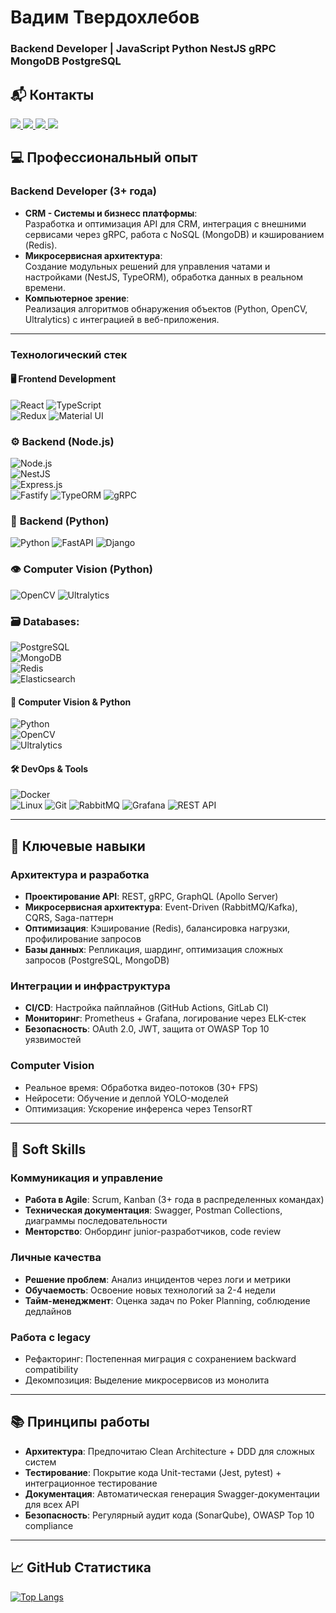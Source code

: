# Вадим Твердохлебов
### Backend Developer | JavaScript Python NestJS gRPC MongoDB PostgreSQL

## 📬 Контакты

<a href="https://t.me/vadtverdohlebov" target="_blank">
  <img src="https://img.shields.io/badge/Telegram-2CA5E0?style=for-the-badge&logo=telegram&logoColor=white&labelColor=000"/>
</a>
<a href="https://github.com/VadimTverdokhlebov" target="_blank">
  <img src="https://img.shields.io/badge/GitHub-181717?style=for-the-badge&logo=github&logoColor=white&labelColor=000"/>
</a>
<a href="https://wa.me/89181276512" target="_blank">
  <img src="https://img.shields.io/badge/WhatsApp-25D366?style=for-the-badge&logo=whatsapp&logoColor=white&labelColor=000"/>
</a>
<a href="mailto:vadtverdohlebov@mail.ru">
<img src="https://img.shields.io/badge/Email-vadtverdohlebov@mail.ru-D14836?style=for-the-badge&logo=gmail&logoColor=white&labelColor=000"/>
</a>

## 💻 Профессиональный опыт

### Backend Developer (3+ года)
 
- **CRM - Cистемы и бизнесс платформы**:  
  Разработка и оптимизация API для CRM, интеграция с внешними сервисами через gRPC, работа с NoSQL (MongoDB) и кэшированием (Redis).  
- **Микросервисная архитектура**:  
  Создание модульных решений для управления чатами и настройками (NestJS, TypeORM), обработка данных в реальном времени.  
- **Компьютерное зрение**:  
  Реализация алгоритмов обнаружения объектов (Python, OpenCV, Ultralytics) с интеграцией в веб-приложения.  

---

### Технологический стек

#### 🖥 Frontend Development
![React](https://img.shields.io/badge/React-20232A?style=for-the-badge&logo=react&logoColor=61DAFB) 
![TypeScript](https://img.shields.io/badge/TypeScript-007ACC?style=for-the-badge&logo=typescript&logoColor=white)  
![Redux](https://img.shields.io/badge/Redux-764ABC?style=for-the-badge&logo=redux&logoColor=white) 
![Material UI](https://img.shields.io/badge/Material_UI-0081CB?style=for-the-badge&logo=mui&logoColor=white)

### ⚙️ **Backend (Node.js)**
![Node.js](https://img.shields.io/badge/Node.js-339933?style=for-the-badge&logo=nodedotjs&logoColor=white)  
![NestJS](https://img.shields.io/badge/NestJS-E0234E?style=for-the-badge&logo=nestjs&logoColor=white)  
![Express.js](https://img.shields.io/badge/Express.js-000000?style=for-the-badge&logo=express&logoColor=white)  
![Fastify](https://img.shields.io/badge/Fastify-000000?style=for-the-badge&logo=fastify&logoColor=white)
![TypeORM](https://img.shields.io/badge/TypeORM-FE0909?style=for-the-badge&logo=typeorm&logoColor=white)
![gRPC](https://img.shields.io/badge/gRPC-00B4CC?style=for-the-badge&logo=grpc&logoColor=white)


### 🐍 **Backend (Python)**
![Python](https://img.shields.io/badge/Python-3776AB?style=for-the-badge&logo=python&logoColor=white)
![FastAPI](https://img.shields.io/badge/FastAPI-009688?style=for-the-badge&logo=fastapi&logoColor=white)
![Django](https://img.shields.io/badge/Django-092E20?style=for-the-badge&logo=django&logoColor=white)

### 👁️ **Computer Vision (Python)**
![OpenCV](https://img.shields.io/badge/OpenCV-27338E?style=for-the-badge&logo=opencv&logoColor=white)
![Ultralytics](https://img.shields.io/badge/Ultralytics-00A3E0?style=for-the-badge&logo=yolo&logoColor=white)

### 🗃️ Databases:  
![PostgreSQL](https://img.shields.io/badge/PostgreSQL-316192?style=for-the-badge&logo=postgresql&logoColor=white)  
![MongoDB](https://img.shields.io/badge/MongoDB-47A248?style=for-the-badge&logo=mongodb&logoColor=white)  
![Redis](https://img.shields.io/badge/Redis-DC382D?style=for-the-badge&logo=redis&logoColor=white)  
![Elasticsearch](https://img.shields.io/badge/Elasticsearch-005571?style=for-the-badge&logo=elasticsearch)  

#### 🐍 Computer Vision & Python  
![Python](https://img.shields.io/badge/Python-3776AB?style=for-the-badge&logo=python&logoColor=white)  
![OpenCV](https://img.shields.io/badge/OpenCV-27338E?style=for-the-badge&logo=opencv&logoColor=white)  
![Ultralytics](https://img.shields.io/badge/Ultralytics-00A3E0?style=for-the-badge)  

#### 🛠 DevOps & Tools  
![Docker](https://img.shields.io/badge/Docker-2496ED?style=for-the-badge&logo=docker&logoColor=white)  
![Linux](https://img.shields.io/badge/Linux-FCC624?style=for-the-badge&logo=linux&logoColor=black)
![Git](https://img.shields.io/badge/Git-F05032?style=for-the-badge&logo=git&logoColor=white)
![RabbitMQ](https://img.shields.io/badge/RabbitMQ-FF6600?style=for-the-badge&logo=rabbitmq&logoColor=white)
![Grafana](https://img.shields.io/badge/Grafana-F46800?style=for-the-badge&logo=grafana&logoColor=white)
![REST API](https://img.shields.io/badge/REST_API-FF6F61?style=for-the-badge)

---

## 🔧 Ключевые навыки

### Архитектура и разработка
- **Проектирование API**: REST, gRPC, GraphQL (Apollo Server)  
- **Микросервисная архитектура**: Event-Driven (RabbitMQ/Kafka), CQRS, Saga-паттерн  
- **Оптимизация**: Кэширование (Redis), балансировка нагрузки, профилирование запросов  
- **Базы данных**: Репликация, шардинг, оптимизация сложных запросов (PostgreSQL, MongoDB)  

### Интеграции и инфраструктура
- **CI/CD**: Настройка пайплайнов (GitHub Actions, GitLab CI)  
- **Мониторинг**: Prometheus + Grafana, логирование через ELK-стек  
- **Безопасность**: OAuth 2.0, JWT, защита от OWASP Top 10 уязвимостей  

### Computer Vision
- Реальное время: Обработка видео-потоков (30+ FPS)  
- Нейросети: Обучение и деплой YOLO-моделей  
- Оптимизация: Ускорение инференса через TensorRT  

---

## 🤝 Soft Skills

### Коммуникация и управление
- **Работа в Agile**: Scrum, Kanban (3+ года в распределенных командах)  
- **Техническая документация**: Swagger, Postman Collections, диаграммы последовательности  
- **Менторство**: Онбординг junior-разработчиков, code review  

### Личные качества
- **Решение проблем**: Анализ инцидентов через логи и метрики  
- **Обучаемость**: Освоение новых технологий за 2-4 недели  
- **Тайм-менеджмент**: Оценка задач по Poker Planning, соблюдение дедлайнов  

### Работа с legacy
- Рефакторинг: Постепенная миграция с сохранением backward compatibility  
- Декомпозиция: Выделение микросервисов из монолита  

---

## 📚 Принципы работы

- **Архитектура**: Предпочитаю Clean Architecture + DDD для сложных систем
- **Тестирование**: Покрытие кода Unit-тестами (Jest, pytest) + интеграционное тестирование
- **Документация**: Автоматическая генерация Swagger-документации для всех API
- **Безопасность**: Регулярный аудит кода (SonarQube), OWASP Top 10 compliance

---

## 📈 GitHub Статистика

[![Top Langs](https://github-readme-stats.vercel.app/api/top-langs/?username=VadimTverdokhlebov&layout=compact&theme=dark&hide_border=true)](https://github.com/VadimTverdokhlebov)
